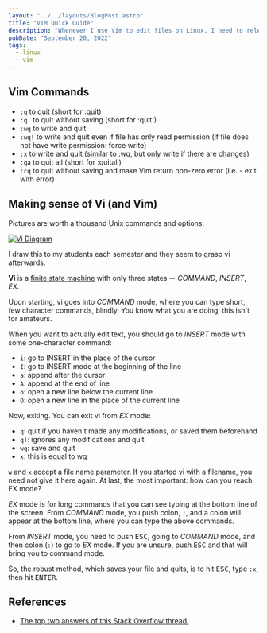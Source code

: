 ```yaml
---
layout: "../../layouts/BlogPost.astro"
title: "VIM Quick Guide"
description: "Whenever I use Vim to edit files on Linux, I need to relearn how to use it. Years ago I found a thread on Stack Overflow with two simple and extremely useful answers that helped me make sense of Vim. So here it is."
pubDate: "September 20, 2022"
tags:
  - linux
  - vim
---
```


## Vim Commands

- `:q` to quit (short for :quit)
- `:q!` to quit without saving (short for :quit!)
- `:wq` to write and quit
- `:wq!` to write and quit even if file has only read permission (if file does not have write permission: force write)
- `:x` to write and quit (similar to :wq, but only write if there are changes)
- `:qa` to quit all (short for :quitall)
- `:cq` to quit without saving and make Vim return non-zero error (i.e. - exit with error)

## Making sense of Vi (and Vim)

Pictures are worth a thousand Unix commands and options:

[![Vi Diagram](/img/vim.png)](https://arieldiaz.codes/img/vim.png)

I draw this to my students each semester and they seem to grasp vi afterwards.

**Vi** is a <a href="https://en.wikipedia.org/wiki/Finite-state_machine" target="_blank">finite state machine</a> with only three states -- _COMMAND_, _INSERT_, _EX_.

Upon starting, vi goes into _COMMAND_ mode, where you can type short, few character commands, blindly. You know what you are doing; this isn't for amateurs.

When you want to actually edit text, you should go to _INSERT_ mode with some one-character command:

- `i`: go to INSERT in the place of the cursor
- `I`: go to INSERT mode at the beginning of the line
- `a`: append after the cursor
- `A`: append at the end of line
- `o`: open a new line below the current line
- `O`: open a new line in the place of the current line

Now, exiting. You can exit vi from _EX_ mode:

- `q`: quit if you haven't made any modifications, or saved them beforehand
- `q!`: ignores any modifications and quit
- `wq`: save and quit
- `x`: this is equal to wq

`w` and `x` accept a file name parameter. If you started vi with a filename, you need not give it here again. At last, the most important: how can you reach EX mode?

_EX_ mode is for long commands that you can see typing at the bottom line of the screen. From _COMMAND_ mode, you push colon, <code>:</code>, and a colon will appear at the bottom line, where you can type the above commands.

From _INSERT_ mode, you need to push <kbd>ESC</kbd>, going to _COMMAND_ mode, and then colon (`:`) to go to _EX_ mode.
If you are unsure, push <kbd>ESC</kbd> and that will bring you to command mode.

So, the robust method, which saves your file and quits, is to hit <kbd>ESC</kbd>, type `:x`, then hit <kbd>ENTER</kbd>.

## References

- <a href="https://stackoverflow.com/questions/11828270/how-do-i-exit-vim" target="blank">The top two answers of this Stack Overflow thread.</a>

